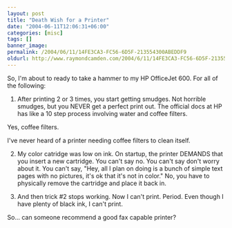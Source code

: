 ```yaml
---
layout: post
title: "Death Wish for a Printer"
date: "2004-06-11T12:06:31+06:00"
categories: [misc]
tags: []
banner_image: 
permalink: /2004/06/11/14FE3CA3-FC56-6D5F-213554300ABEDDF9
oldurl: http://www.raymondcamden.com/2004/6/11/14FE3CA3-FC56-6D5F-213554300ABEDDF9
---
```


So, I'm about to ready to take a hammer to my HP OfficeJet 600. For all of the following:

1) After printing 2 or 3 times, you start getting smudges. Not horrible smudges, but you NEVER get a perfect print out. The official docs at HP has like a 10 step process involving water and coffee filters.

Yes, coffee filters.

I've never heard of a printer needing coffee filters to clean itself.

2) My color catridge was low on ink. On startup, the printer DEMANDS that you insert a new cartridge. You can't say no. You can't say don't worry about it. You can't say, "Hey, all I plan on doing is a bunch of simple text pages with no pictures, it's ok that it's not in color." No, you have to physically remove the cartridge and place it back in.

3) And then trick #2 stops working. Now I can't print. Period. Even though I have plenty of black ink, I can't print.

So... can someone recommend a good fax capable printer?